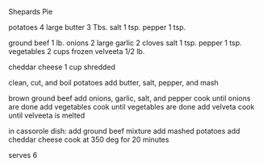 Shepards Pie

potatoes	4 large
butter		3 Tbs.
salt		1 tsp.
pepper		1 tsp.

ground beef	1 lb.
onions		2 large
garlic		2 cloves
salt		1 tsp.
pepper		1 tsp.
vegetables	2 cups frozen
velveeta	1/2 lb.

cheddar cheese	1 cup shredded

clean, cut, and boil potatoes
add butter, salt, pepper, and mash

brown ground beef 
add onions, garlic, salt, and pepper
cook until onions are done
add vegetables
cook until vegetables are done
add velveta
cook until velveeta is melted

in cassorole dish:
add ground beef mixture
add mashed potatoes
add cheddar cheese
cook at 350 deg for 20 minutes

serves 6
